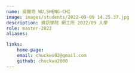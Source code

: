 ```yaml
---
name: 吳聲奇 WU,SHENG-CHI
image: images/students/2022-09-09 14.25.37.jpg
description: 資訊學院 網工所 2022/09 入學
role: master-2022
aliases:

links:
    home-page:
    email: chuckwu92@gmail.com
    github: chuckwu2000
---
```

